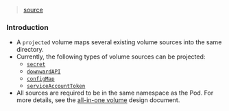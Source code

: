 > [source](https://kubernetes.io/docs/concepts/storage/projected-volumes/)

### Introduction
* A `projected` volume maps several existing volume sources into the same directory.
* Currently, the following types of volume sources can be projected:
	* [`secret`](https://kubernetes.io/docs/concepts/storage/volumes/#secret)
	* [`downwardAPI`](https://kubernetes.io/docs/concepts/storage/volumes/#downwardapi)
	* [`configMap`](https://kubernetes.io/docs/concepts/storage/volumes/#configmap)
	* [`serviceAccountToken`](https://kubernetes.io/docs/concepts/storage/projected-volumes/#serviceaccounttoken)
* All sources are required to be in the same namespace as the Pod. For more details, see the [all-in-one volume](https://git.k8s.io/design-proposals-archive/node/all-in-one-volume.md) design document.
